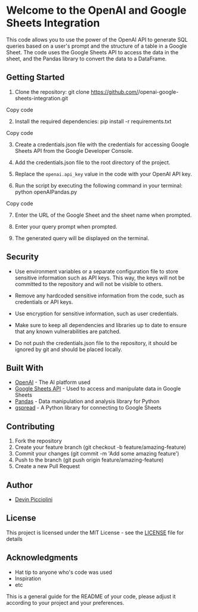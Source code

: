 # Welcome to the OpenAI and Google Sheets Integration

This code allows you to use the power of the OpenAI API to generate SQL queries based on a user's prompt and the structure of a table in a Google Sheet. The code uses the Google Sheets API to access the data in the sheet, and the Pandas library to convert the data to a DataFrame.

## Getting Started

1. Clone the repository: 
git clone https://github.com/<your-username>/openai-google-sheets-integration.git

Copy code

2. Install the required dependencies: 
pip install -r requirements.txt

Copy code

3. Create a credentials.json file with the credentials for accessing Google Sheets API from the Google Developer Console.

4. Add the credentials.json file to the root directory of the project.

5. Replace the `openai.api_key` value in the code with your OpenAI API key.

6. Run the script by executing the following command in your terminal:
python openAIPandas.py

Copy code

7. Enter the URL of the Google Sheet and the sheet name when prompted.

8. Enter your query prompt when prompted.

9. The generated query will be displayed on the terminal.

## Security

- Use environment variables or a separate configuration file to store sensitive information such as API keys. This way, the keys will not be committed to the repository and will not be visible to others.

- Remove any hardcoded sensitive information from the code, such as credentials or API keys.

- Use encryption for sensitive information, such as user credentials.

- Make sure to keep all dependencies and libraries up to date to ensure that any known vulnerabilities are patched.

- Do not push the credentials.json file to the repository, it should be ignored by git and should be placed locally.

## Built With

- [OpenAI](https://openai.com/) - The AI platform used
- [Google Sheets API](https://developers.google.com/sheets/api) - Used to access and manipulate data in Google Sheets
- [Pandas](https://pandas.pydata.org/) - Data manipulation and analysis library for Python
- [gspread](https://gspread.readthedocs.io/en/latest/) - A Python library for connecting to Google Sheets

## Contributing

1. Fork the repository
2. Create your feature branch (git checkout -b feature/amazing-feature)
3. Commit your changes (git commit -m 'Add some amazing feature')
4. Push to the branch (git push origin feature/amazing-feature)
5. Create a new Pull Request

## Author

- [Devin Picciolini](https://github.com/devinpicciolini)

## License

This project is licensed under the MIT License - see the [LICENSE](LICENSE) file for details

## Acknowledgments

- Hat tip to anyone who's code was used
- Inspiration
- etc

This is a general guide for the README of your code, please adjust it according to your project and your preferences.
